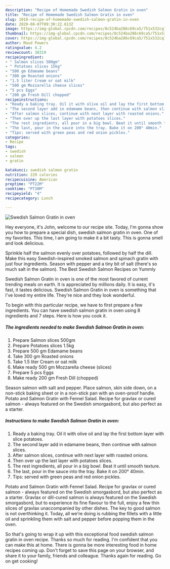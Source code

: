 ```yaml
---
description: "Recipe of Homemade Swedish Salmon Gratin in oven"
title: "Recipe of Homemade Swedish Salmon Gratin in oven"
slug: 1018-recipe-of-homemade-swedish-salmon-gratin-in-oven
date: 2020-08-07T09:30:22.613Z
image: https://img-global.cpcdn.com/recipes/8c524ba286c69ca5/751x532cq70/swedish-salmon-gratin-in-oven-recipe-main-photo.jpg
thumbnail: https://img-global.cpcdn.com/recipes/8c524ba286c69ca5/751x532cq70/swedish-salmon-gratin-in-oven-recipe-main-photo.jpg
cover: https://img-global.cpcdn.com/recipes/8c524ba286c69ca5/751x532cq70/swedish-salmon-gratin-in-oven-recipe-main-photo.jpg
author: Maud Powers
ratingvalue: 4.2
reviewcount: 38319
recipeingredient:
- " Salmon slices 500gm"
- " Potatoes slices 15kg"
- "500 gm Edamame beans"
- "300 gm Roasted onions"
- "1.5 liter Cream or oat milk"
- "500 gm Mozzarella cheese slices"
- "5 pcs Eggs"
- "200 gm Fresh Dill chopped"
recipeinstructions:
- "Ready a baking tray. Oil it with olive oil and lay the first bottom layer with slice potatoes."
- "The second layer add in edamame beans, then continue with salmon slices."
- "After salmon slices, continue with next layer with roasted onions."
- "Then over up the last layer with potatoes slices."
- "The rest ingredients, all pour in a big bowl. Beat it until smooth texture."
- "The last, pour in the sauce into the tray. Bake it on 200° 40min."
- "Tips: served with green peas and red onion pickles."
categories:
- Recipe
tags:
- swedish
- salmon
- gratin

katakunci: swedish salmon gratin 
nutrition: 229 calories
recipecuisine: American
preptime: "PT22M"
cooktime: "PT30M"
recipeyield: "4"
recipecategory: Lunch

---
```



![Swedish Salmon Gratin in oven](https://img-global.cpcdn.com/recipes/8c524ba286c69ca5/751x532cq70/swedish-salmon-gratin-in-oven-recipe-main-photo.jpg)

Hey everyone, it's John, welcome to our recipe site. Today, I'm gonna show you how to prepare a special dish, swedish salmon gratin in oven. One of my favorites. This time, I am going to make it a bit tasty. This is gonna smell and look delicious.

Sprinkle half the salmon evenly over potatoes, followed by half the dill. Make this easy Swedish-inspired smoked salmon and spinach gratin with just four ingredients. Season with pepper and a tiny bit of salt (there&#39;s so much salt in the salmon). The Best Swedish Salmon Recipes on Yummly

Swedish Salmon Gratin in oven is one of the most favored of current trending meals on earth. It is appreciated by millions daily. It is easy, it's fast, it tastes delicious. Swedish Salmon Gratin in oven is something that I've loved my entire life. They're nice and they look wonderful.


To begin with this particular recipe, we have to first prepare a few ingredients. You can have swedish salmon gratin in oven using 8 ingredients and 7 steps. Here is how you cook it.

<!--inarticleads1-->

##### The ingredients needed to make Swedish Salmon Gratin in oven:

1. Prepare  Salmon slices 500gm
1. Prepare  Potatoes slices 1.5kg
1. Prepare 500 gm Edamame beans
1. Take 300 gm Roasted onions
1. Take 1.5 liter Cream or oat milk
1. Make ready 500 gm Mozzarella cheese (slices)
1. Prepare 5 pcs Eggs
1. Make ready 200 gm Fresh Dill (chopped)


Season salmon with salt and pepper. Place salmon, skin side down, on a non-stick baking sheet or in a non-stick pan with an oven-proof handle. Potato and Salmon Gratin with Fennel Salad. Recipe for gravlax or cured salmon - always featured on the Swedish smorgasbord, but also perfect as a starter. 

<!--inarticleads2-->

##### Instructions to make Swedish Salmon Gratin in oven:

1. Ready a baking tray. Oil it with olive oil and lay the first bottom layer with slice potatoes.
1. The second layer add in edamame beans, then continue with salmon slices.
1. After salmon slices, continue with next layer with roasted onions.
1. Then over up the last layer with potatoes slices.
1. The rest ingredients, all pour in a big bowl. Beat it until smooth texture.
1. The last, pour in the sauce into the tray. Bake it on 200° 40min.
1. Tips: served with green peas and red onion pickles.


Potato and Salmon Gratin with Fennel Salad. Recipe for gravlax or cured salmon - always featured on the Swedish smorgasbord, but also perfect as a starter. Gravlax or dill-cured salmon is always featured on the Swedish smorgasbord, but to experience its fine flavour to the full, enjoy a few thin slices of gravlax unaccompanied by other dishes. The key to good salmon is not overthinking it. Today, all we&#39;re doing is rubbing the fillets with a little oil and sprinkling them with salt and pepper before popping them in the oven. 

So that's going to wrap it up with this exceptional food swedish salmon gratin in oven recipe. Thanks so much for reading. I'm confident that you can make this at home. There is gonna be more interesting food in home recipes coming up. Don't forget to save this page on your browser, and share it to your family, friends and colleague. Thanks again for reading. Go on get cooking!
